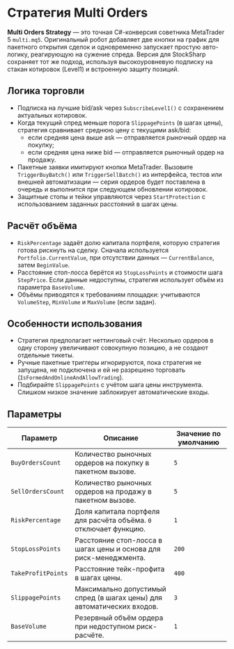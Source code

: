 # Стратегия Multi Orders

**Multi Orders Strategy** — это точная C#-конверсия советника MetaTrader 5 `multi.mq5`. Оригинальный робот добавляет две кнопки на график для пакетного открытия сделок и одновременно запускает простую авто-логику, реагирующую на сужение спреда. Версия для StockSharp сохраняет тот же подход, используя высокоуровневую подписку на стакан котировок (Level1) и встроенную защиту позиций.

## Логика торговли
- Подписка на лучшие bid/ask через `SubscribeLevel1()` с сохранением актуальных котировок.
- Когда текущий спред меньше порога `SlippagePoints` (в шагах цены), стратегия сравнивает среднюю цену с текущими ask/bid:
  - если средняя цена выше ask — отправляется рыночный ордер на покупку;
  - если средняя цена ниже bid — отправляется рыночный ордер на продажу.
- Пакетные заявки имитируют кнопки MetaTrader. Вызовите `TriggerBuyBatch()` или `TriggerSellBatch()` из интерфейса, тестов или внешней автоматизации — серия ордеров будет поставлена в очередь и выполнится при следующем обновлении котировок.
- Защитные стопы и тейки управляются через `StartProtection` с использованием заданных расстояний в шагах цены.

## Расчёт объёма
- `RiskPercentage` задаёт долю капитала портфеля, которую стратегия готова рискнуть на сделку. Сначала используется `Portfolio.CurrentValue`, при отсутствии данных — `CurrentBalance`, затем `BeginValue`.
- Расстояние стоп-лосса берётся из `StopLossPoints` и стоимости шага `StepPrice`. Если данные недоступны, стратегия использует объём из параметра `BaseVolume`.
- Объёмы приводятся к требованиям площадки: учитываются `VolumeStep`, `MinVolume` и `MaxVolume` (если задан).

## Особенности использования
- Стратегия предполагает неттинговый счёт. Несколько ордеров в одну сторону увеличивают совокупную позицию, а не создают отдельные тикеты.
- Ручные пакетные триггеры игнорируются, пока стратегия не запущена, не подключена и ей не разрешено торговать (`IsFormedAndOnlineAndAllowTrading`).
- Подбирайте `SlippagePoints` с учётом шага цены инструмента. Слишком низкое значение заблокирует автоматические входы.

## Параметры
| Параметр | Описание | Значение по умолчанию |
|----------|----------|-----------------------|
| `BuyOrdersCount` | Количество рыночных ордеров на покупку в пакетном вызове. | `5` |
| `SellOrdersCount` | Количество рыночных ордеров на продажу в пакетном вызове. | `5` |
| `RiskPercentage` | Доля капитала портфеля для расчёта объёма. `0` отключает функцию. | `1` |
| `StopLossPoints` | Расстояние стоп-лосса в шагах цены и основа для риск-менеджмента. | `200` |
| `TakeProfitPoints` | Расстояние тейк-профита в шагах цены. | `400` |
| `SlippagePoints` | Максимально допустимый спред (в шагах цены) для автоматических входов. | `3` |
| `BaseVolume` | Резервный объём ордера при недоступном риск-расчёте. | `1` |

